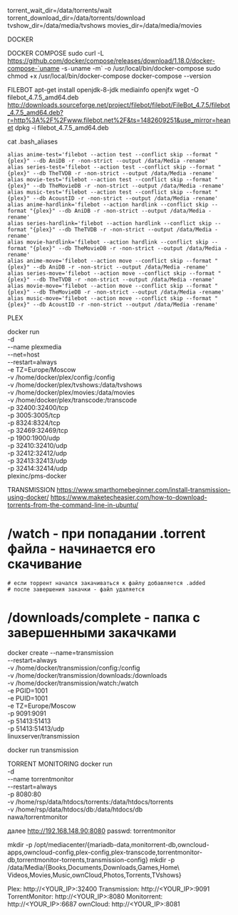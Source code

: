 
torrent_wait_dir=/data/torrents/wait
torrent_download_dir=/data/torrents/download
tvshow_dir=/data/media/tvshows
movies_dir=/data/media/movies

DOCKER

DOCKER COMPOSE
sudo curl -L https://github.com/docker/compose/releases/download/1.18.0/docker-compose-`uname -s`-`uname -m` -o /usr/local/bin/docker-compose
sudo chmod +x /usr/local/bin/docker-compose
docker-compose --version



FILEBOT
apt-get install openjdk-8-jdk mediainfo openjfx
wget -O filebot_4.7.5_amd64.deb http://downloads.sourceforge.net/project/filebot/filebot/FileBot_4.7.5/filebot_4.7.5_amd64.deb?r=http%3A%2F%2Fwww.filebot.net%2F&ts=1482609251&use_mirror=heanet
dpkg -i filebot_4.7.5_amd64.deb

cat .bash_aliases
```
alias anime-test='filebot --action test --conflict skip --format "{plex}" --db AniDB -r -non-strict --output /data/Media -rename'
alias series-test='filebot --action test --conflict skip --format "{plex}" --db TheTVDB -r -non-strict --output /data/Media -rename'
alias movie-test='filebot --action test --conflict skip --format "{plex}" --db TheMovieDB -r -non-strict --output /data/Media -rename'
alias music-test='filebot --action test --conflict skip --format "{plex}" --db AcoustID -r -non-strict --output /data/Media -rename'
alias anime-hardlink='filebot --action hardlink --conflict skip --format "{plex}" --db AniDB -r -non-strict --output /data/Media -rename'
alias series-hardlink='filebot --action hardlink --conflict skip --format "{plex}" --db TheTVDB -r -non-strict --output /data/Media -rename'
alias movie-hardlink='filebot --action hardlink --conflict skip --format "{plex}" --db TheMovieDB -r -non-strict --output /data/Media -rename'
alias anime-move='filebot --action move --conflict skip --format "{plex}" --db AniDB -r -non-strict --output /data/Media -rename'
alias series-move='filebot --action move --conflict skip --format "{plex}" --db TheTVDB -r -non-strict --output /data/Media -rename'
alias movie-move='filebot --action move --conflict skip --format "{plex}" --db TheMovieDB -r -non-strict --output /data/Media -rename'
alias music-move='filebot --action move --conflict skip --format "{plex}" --db AcoustID -r -non-strict --output /data/Media -rename'
```

PLEX

docker run \
-d \
--name plexmedia \
--net=host \
--restart=always \
-e TZ=Europe/Moscow \
-v /home/docker/plex/config:/config \
-v /home/docker/plex/tvshows:/data/tvshows \
-v /home/docker/plex/movies:/data/movies \
-v /home/docker/plex/transcode:/transcode \
-p 32400:32400/tcp \
-p 3005:3005/tcp \
-p 8324:8324/tcp \
-p 32469:32469/tcp \
-p 1900:1900/udp \
-p 32410:32410/udp \
-p 32412:32412/udp \
-p 32413:32413/udp \
-p 32414:32414/udp \
plexinc/pms-docker


TRANSMISSION
	https://www.smarthomebeginner.com/install-transmission-using-docker/
	https://www.maketecheasier.com/how-to-download-torrents-from-the-command-line-in-ubuntu/
	
# /watch - при попадании .torrent файла - начинается его скачивание
	# если торрент начался закачиваться к файлу добавляется .added
	# после завершения закачки - файл удаляется
# /downloads/complete - папка с завершенными закачками


docker create --name=transmission \
--restart=always \
-v /home/docker/transmission/config:/config \
-v /home/docker/transmission/downloads:/downloads \
-v /home/docker/transmission/watch:/watch \
-e PGID=1001 \
-e PUID=1001 \
-e TZ=Europe/Moscow \
-p 9091:9091 \
-p 51413:51413 \
-p 51413:51413/udp \
linuxserver/transmission

docker run transmission


TORRENT MONITORING
docker run \
-d \
--name torrentmonitor \
--restart=always \
-p 8080:80 \
-v /home/rsp/data/htdocs/torrents:/data/htdocs/torrents \
-v /home/rsp/data/htdocs/db:/data/htdocs/db \
nawa/torrentmonitor

далее http://192.168.148.90:8080
passwd: torrentmonitor


mkdir -p /opt/mediacenter/{mariadb-data,monitorrent-db,owncloud-apps,owncloud-config,plex-config,plex-transcode,torrentmonitor-db,torrentmonitor-torrents,transmission-config}
mkdir -p /data/Media/{Books,Documents,Downloads,Games,Home\ Videos,Movies,Music,ownCloud,Photos,Torrents,TVshows}


Plex: http://<YOUR_IP>:32400
Transmission: http://<YOUR_IP>:9091
TorrentMonitor: http://<YOUR_IP>:8080
Monitorrent: http://<YOUR_IP>:6687
ownCloud: http://<YOUR_IP>:8081



	





